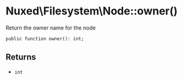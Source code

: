 # Nuxed\\Filesystem\\Node::owner()




Return the owner name for the node




``` Hack
public function owner(): int;
```




## Returns




+ ` int `